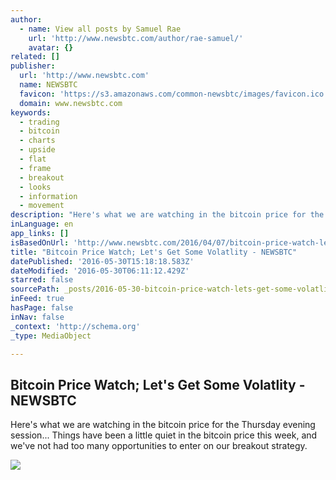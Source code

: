 ```yaml
---
author:
  - name: View all posts by Samuel Rae
    url: 'http://www.newsbtc.com/author/rae-samuel/'
    avatar: {}
related: []
publisher:
  url: 'http://www.newsbtc.com'
  name: NEWSBTC
  favicon: 'https://s3.amazonaws.com/common-newsbtc/images/favicon.ico'
  domain: www.newsbtc.com
keywords:
  - trading
  - bitcoin
  - charts
  - upside
  - flat
  - frame
  - breakout
  - looks
  - information
  - movement
description: "Here's what we are watching in the bitcoin price for the Thursday evening session... Things have been a little quiet in the bitcoin price this week, and we've not had too many opportunities to enter on our breakout strategy."
inLanguage: en
app_links: []
isBasedOnUrl: 'http://www.newsbtc.com/2016/04/07/bitcoin-price-watch-lets-get-volatlity/'
title: "Bitcoin Price Watch; Let's Get Some Volatlity - NEWSBTC"
datePublished: '2016-05-30T15:18:18.583Z'
dateModified: '2016-05-30T06:11:12.429Z'
starred: false
sourcePath: _posts/2016-05-30-bitcoin-price-watch-lets-get-some-volatlity-newsbtc.md
inFeed: true
hasPage: false
inNav: false
_context: 'http://schema.org'
_type: MediaObject

---
```

<article style=""><h1>Bitcoin Price Watch; Let's Get Some Volatlity - NEWSBTC</h1><p>Here's what we are watching in the bitcoin price for the Thursday evening session... Things have been a little quiet in the bitcoin price this week, and we've not had too many opportunities to enter on our breakout strategy.</p><img src="http://s3.amazonaws.com/main-newsbtc-images/2016/04/07161030/Screen-Shot-2016-04-07-at-17.07.10.png" /></article>